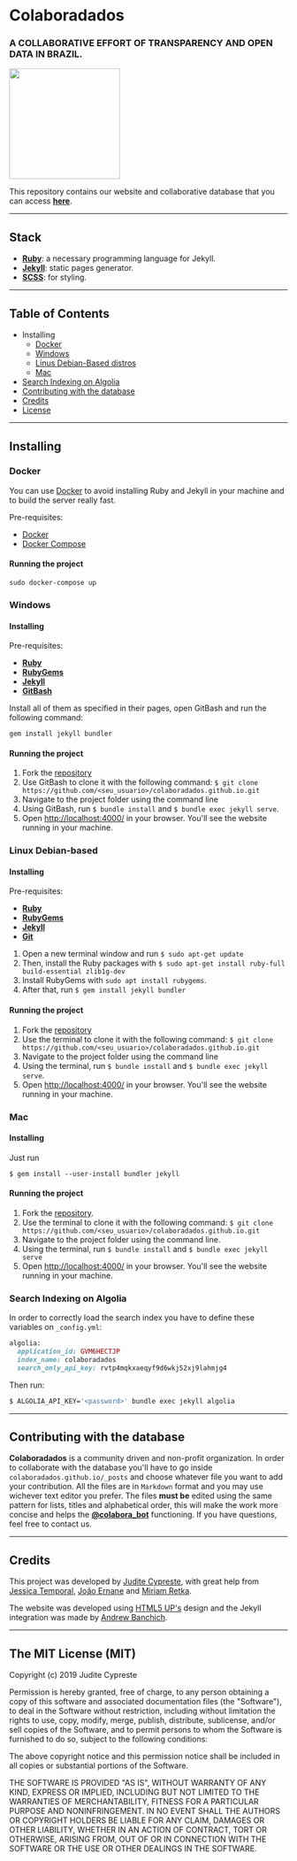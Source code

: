 # Colaboradados
### A COLLABORATIVE EFFORT OF TRANSPARENCY AND OPEN DATA IN BRAZIL.

<a href="https://colaboradados.github.io"> <img src="images/colaboradados.png" width="200"></a>

This repository contains our website and collaborative database that you can access [**here**](https://colaboradados.github.io).

---

## Stack

- [**Ruby**]([https://www.ruby-lang.org/en/]): a necessary programming language for Jekyll.
- [**Jekyll**](https://jekyllrb.com/): static pages generator.
- [**SCSS**](https://sass-lang.com/): for styling.

---
## Table of Contents
- Installing
  - [Docker](#docker)
  - [Windows](#windows)
  - [Linus Debian-Based distros](#linux-debian-based)
  - [Mac](#mac)
- [Search Indexing on Algolia](#search-indexing-on-algolia)
- [Contributing with the database](#contributing-with-the-database)
- [Credits](#credits)
- [License](<#the-mit-license-(mit)>)

---
## Installing

### Docker

You can use [Docker](https://www.docker.com/) to avoid installing Ruby and Jekyll in your machine and to build the server really fast.

Pre-requisites:
- [Docker](https://www.docker.com/)
- [Docker Compose](https://docs.docker.com/compose/)

#### Running the project
`sudo docker-compose up`

### Windows

#### Installing

Pre-requisites:

- [**Ruby**](https://rubyinstaller.org/)
- [**RubyGems**](https://rubygems.org/pages/download)
- [**Jekyll**](https://jekyllrb.com/docs/installation/windows/)
- [**GitBash**](https://gitforwindows.org/)

Install all of them as specified in their pages, open GitBash and run the following command:

`gem install jekyll bundler`

#### Running the project

1. Fork the [repository](https://github.com/colaboradados/colaboradados.github.io)
2. Use GitBash to clone it with the following command: `$ git clone https://github.com/<seu_usuario>/colaboradados.github.io.git`
3. Navigate to the project folder using the command line
4. Using GitBash, run `$ bundle install` and `$ bundle exec jekyll serve`. 
5. Open [http://localhost:4000/](http://localhost:4000/) in your browser. You'll see the website running in your machine.

### Linux Debian-based

#### Installing

Pre-requisites:

- [**Ruby**](https://jekyllrb.com/docs/installation/ubuntu/)
- [**RubyGems**](https://rubygems.org/pages/download)
- [**Jekyll**](https://jekyllrb.com/docs/installation/ubuntu/)
- [**Git**](https://git-scm.com/download/linux)

1. Open a new terminal window and run `$ sudo apt-get update`
2. Then, install the Ruby packages with `$ sudo apt-get install ruby-full build-essential zlib1g-dev`
3. Install RubyGems with `sudo apt install rubygems`.
4. After that, run `$ gem install jekyll bundler`

#### Running the project
1. Fork the [repository](https://github.com/colaboradados/colaboradados.github.io)
2. Use the terminal to clone it with the following command:
`$ git clone https://github.com/<seu_usuario>/colaboradados.github.io.git`
3. Navigate to the project folder using the command line
4. Using the terminal, run `$ bundle install` and `$ bundle exec jekyll serve`. 
5. Open [http://localhost:4000/](http://localhost:4000/) in your browser. You'll see the website running in your machine.

### Mac

#### Installing

Just run 

`$ gem install --user-install bundler jekyll`

#### Running the project
1. Fork the [repository](https://github.com/colaboradados/colaboradados.github.io).
2. Use the terminal to clone it with the following command:
`$ git clone https://github.com/<seu_usuario>/colaboradados.github.io.git`
3. Navigate to the project folder using the command line.
4. Using the terminal, run `$ bundle install` and `$ bundle exec jekyll serve`
5. Open [http://localhost:4000/](http://localhost:4000/) in your browser. You'll see the website running in your machine.

### Search Indexing on Algolia

In order to correctly load the search index you have to define these variables on `_config.yml`:

```ruby
algolia:
  application_id: GVM6HECTJP
  index_name: colaboradados
  search_only_api_key: rvtp4mqkxaeqyf9d6wkj52xj9lahmjg4
```

Then run:
```bash
$ ALGOLIA_API_KEY='<password>' bundle exec jekyll algolia
```
---
## Contributing with the database

**Colaboradados** is a community driven and non-profit organization. In order to collaborate with the database you'll have to go inside `colaboradados.github.io/_posts` and choose whatever file you want to add your contribution. All the files are in `Markdown` format and you may use wichever text editor you prefer. The files **must be** edited using the same pattern for lists, titles and alphabetical order, this will make the work more concise and helps the [**@colabora_bot**](https://twitter.com/colabora_bot) functioning. If you have questions, feel free to contact us.

---

## Credits
This project was developed by [Judite Cypreste](https://juditecypreste.github.io), with great help from [Jessica Temporal](https://github.com/jtemporal), [João Ernane](https://github.com/jovemadulto) and [Miriam Retka](https://github.com/Auralcat).

The website was developed using [HTML5 UP's](http://html5up.net) design and the Jekyll integration was made by [Andrew Banchich](https://github.com/andrewbanchich/phantom-jekyll-theme).

---
## The MIT License (MIT)

Copyright (c) 2019 Judite Cypreste

Permission is hereby granted, free of charge, to any person obtaining a copy of this software and associated documentation files (the "Software"), to deal in the Software without restriction, including without limitation the rights to use, copy, modify, merge, publish, distribute, sublicense, and/or sell copies of the Software, and to permit persons to whom the Software is furnished to do so, subject to the following conditions:

The above copyright notice and this permission notice shall be included in all copies or substantial portions of the Software.

THE SOFTWARE IS PROVIDED "AS IS", WITHOUT WARRANTY OF ANY KIND, EXPRESS OR IMPLIED, INCLUDING BUT NOT LIMITED TO THE WARRANTIES OF MERCHANTABILITY, FITNESS FOR A PARTICULAR PURPOSE AND NONINFRINGEMENT. IN NO EVENT SHALL THE AUTHORS OR COPYRIGHT HOLDERS BE LIABLE FOR ANY CLAIM, DAMAGES OR OTHER LIABILITY, WHETHER IN AN ACTION OF CONTRACT, TORT OR OTHERWISE, ARISING FROM, OUT OF OR IN CONNECTION WITH THE SOFTWARE OR THE USE OR OTHER DEALINGS IN THE SOFTWARE.
